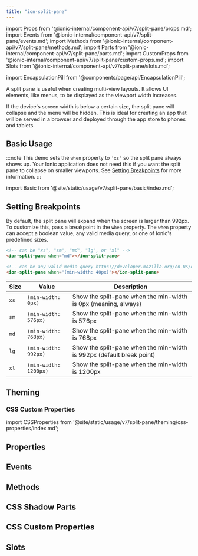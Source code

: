 ```yaml
---
title: "ion-split-pane"
---
```


import Props from '@ionic-internal/component-api/v7/split-pane/props.md';
import Events from '@ionic-internal/component-api/v7/split-pane/events.md';
import Methods from '@ionic-internal/component-api/v7/split-pane/methods.md';
import Parts from '@ionic-internal/component-api/v7/split-pane/parts.md';
import CustomProps from '@ionic-internal/component-api/v7/split-pane/custom-props.md';
import Slots from '@ionic-internal/component-api/v7/split-pane/slots.md';

<head>
  <title>ion-split-pane: Split Plane View for Menus and Multi-View Layouts</title>
  <meta name="description" content="ion-split-pane is useful when creating multi-view app layouts. It allows UI elements, like menus, to be displayed as the viewport width increases." />
</head>

import EncapsulationPill from '@components/page/api/EncapsulationPill';

<EncapsulationPill type="shadow" />

A split pane is useful when creating multi-view layouts. It allows UI elements, like menus, to be displayed as the viewport width increases.

If the device's screen width is below a certain size, the split pane will collapse and the menu will be hidden. This is ideal for creating an app that will be served in a browser and deployed through the app store to phones and tablets.

## Basic Usage

:::note
This demo sets the `when` property to `'xs'` so the split pane always shows up. Your Ionic application does not need this if you want the split pane to collapse on smaller viewports. See [Setting Breakpoints](#setting-breakpoints) for more information.
:::

import Basic from '@site/static/usage/v7/split-pane/basic/index.md';

<Basic />

## Setting Breakpoints

By default, the split pane will expand when the screen is larger than 992px. To customize this, pass a breakpoint in the `when` property. The `when` property can accept a boolean value, any valid media query, or one of Ionic's predefined sizes.


```html
<!-- can be "xs", "sm", "md", "lg", or "xl" -->
<ion-split-pane when="md"></ion-split-pane>

<!-- can be any valid media query https://developer.mozilla.org/en-US/docs/Web/CSS/Media_Queries/Using_media_queries -->
<ion-split-pane when="(min-width: 40px)"></ion-split-pane>
```


 | Size | Value                 | Description                                                           |
 | ---- | --------------------- | --------------------------------------------------------------------- |
 | `xs` | `(min-width: 0px)`    | Show the split-pane when the min-width is 0px (meaning, always)       |
 | `sm` | `(min-width: 576px)`  | Show the split-pane when the min-width is 576px                       |
 | `md` | `(min-width: 768px)`  | Show the split-pane when the min-width is 768px                       |
 | `lg` | `(min-width: 992px)`  | Show the split-pane when the min-width is 992px (default break point) |
 | `xl` | `(min-width: 1200px)` | Show the split-pane when the min-width is 1200px                      |
## Theming

### CSS Custom Properties

import CSSProperties from '@site/static/usage/v7/split-pane/theming/css-properties/index.md';

<CSSProperties />

## Properties
<Props />

## Events
<Events />

## Methods
<Methods />

## CSS Shadow Parts
<Parts />

## CSS Custom Properties
<CustomProps />

## Slots
<Slots />